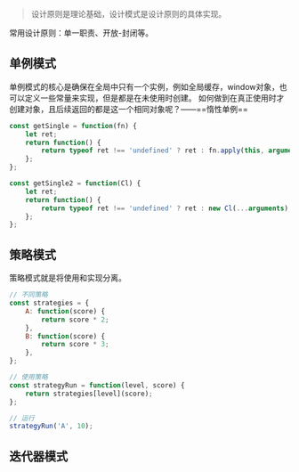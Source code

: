 > 设计原则是理论基础，设计模式是设计原则的具体实现。

常用设计原则：单一职责、开放-封闭等。

## 单例模式

单例模式的核心是确保在全局中只有一个实例，例如全局缓存，window对象，也可以定义一些常量来实现，但是都是在未使用时创建。
如何做到在真正使用时才创建对象，且后续返回的都是这一个相同对象呢？——==惰性单例==

```javascript
const getSingle = function(fn) {
	let ret;
	return function() {
		return typeof ret !== 'undefined' ? ret : fn.apply(this, arguments);
	};
};

const getSingle2 = function(Cl) {
	let ret;
	return function() {
		return typeof ret !== 'undefined' ? ret : new Cl(...arguments);
	};
};
```

## 策略模式

策略模式就是将使用和实现分离。

```javascript
// 不同策略
const strategies = {
	A: function(score) {
		return score * 2;
	},
	B: function(score) {
		return score * 3;
	},
};

// 使用策略
const strategyRun = function(level, score) {
	return strategies[level](score);
};

// 运行
strategyRun('A', 10);
```

## 迭代器模式


